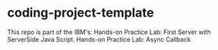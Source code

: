 # coding-project-template

This repo is part of the IBM's: 
  Hands-on Practice Lab: First Server with ServerSide Java Script.
  Hands-on Practice Lab: Async Callback
